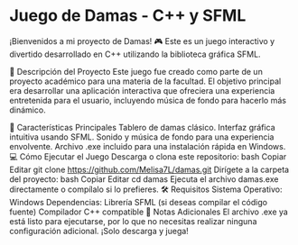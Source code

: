 # Juego de Damas - C++ y SFML

¡Bienvenidos a mi proyecto de Damas! 🎮 Este es un juego interactivo y divertido desarrollado en C++ utilizando la biblioteca gráfica SFML.

🎯 Descripción del Proyecto
Este juego fue creado como parte de un proyecto académico para una materia de la facultad. El objetivo principal era desarrollar una aplicación interactiva que ofreciera una experiencia entretenida para el usuario, incluyendo música de fondo para hacerlo más dinámico.

🚀 Características Principales
Tablero de damas clásico.
Interfaz gráfica intuitiva usando SFML.
Sonido y música de fondo para una experiencia envolvente.
Archivo .exe incluido para una instalación rápida en Windows.
💻 Cómo Ejecutar el Juego
Descarga o clona este repositorio:
bash
Copiar
Editar
git clone https://github.com/Melisa7L/damas.git
Dirígete a la carpeta del proyecto:
bash
Copiar
Editar
cd damas
Ejecuta el archivo damas.exe directamente o compílalo si lo prefieres.
🛠️ Requisitos
Sistema Operativo: Windows
Dependencias:
Librería SFML (si deseas compilar el código fuente)
Compilador C++ compatible
🎵 Notas Adicionales
El archivo .exe ya está listo para ejecutarse, por lo que no necesitas realizar ninguna configuración adicional. ¡Solo descarga y juega!

